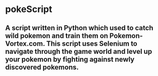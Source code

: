 # pokeScript

## A script written in Python which used to catch wild pokemon and train them on Pokemon-Vortex.com. This script uses Selenium to navigate through the game world and level up your pokemon by fighting against newly discovered pokemons.
